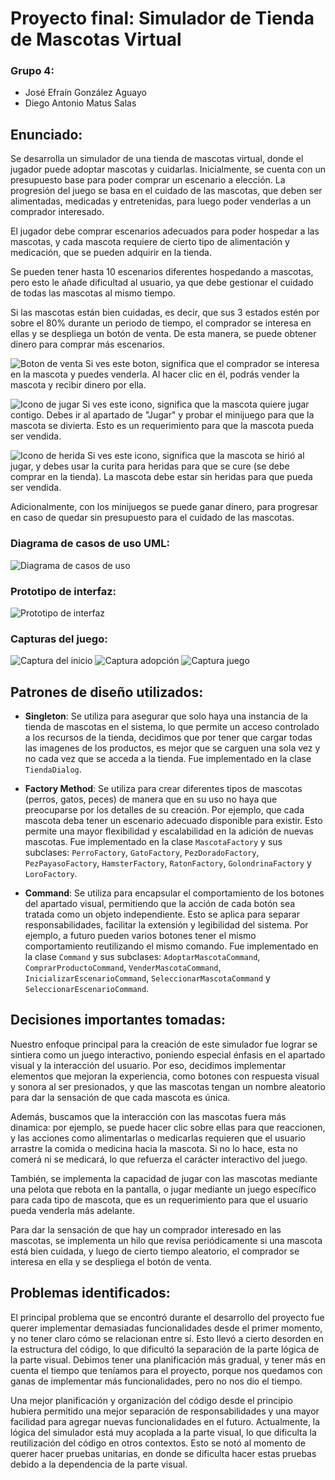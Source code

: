 # Proyecto final: Simulador de Tienda de Mascotas Virtual
### Grupo 4:
* José Efraín González Aguayo
* Diego Antonio Matus Salas
## Enunciado:
Se desarrolla un simulador de una tienda de mascotas virtual, donde el jugador puede adoptar mascotas y cuidarlas. Inicialmente, se cuenta con un presupuesto base
para poder comprar un escenario a elección. La progresión del juego se basa en el cuidado de las mascotas, que deben ser alimentadas, medicadas y entretenidas, para luego poder venderlas a un comprador interesado.

El jugador debe comprar escenarios adecuados para poder hospedar a las mascotas, y cada mascota requiere de cierto tipo de alimentación y medicación, que se pueden adquirir en la tienda.

Se pueden tener hasta 10 escenarios diferentes hospedando a mascotas, pero esto le añade dificultad al usuario, ya que debe gestionar el cuidado de todas las mascotas al mismo tiempo.

Si las mascotas están bien cuidadas, es decir, que sus 3 estados estén por sobre el 80% durante un periodo de tiempo, el comprador se interesa en ellas y se despliega un botón de venta.
De esta manera, se puede obtener dinero para comprar más escenarios.

![Boton de venta](https://github.com/Diego-Mtus/Proyecto-Final-DOO/blob/main/src/main/resources/interfaz/botonVenderMascota.png?raw=true "Botón de venta")
Si ves este boton, significa que el comprador se interesa en la mascota y puedes venderla. Al hacer clic en él, podrás vender la mascota y recibir dinero por ella.

![Icono de jugar](https://raw.githubusercontent.com/Diego-Mtus/Proyecto-Final-DOO/refs/heads/main/src/main/resources/interfaz/iconoQuiereJugar.png "Icono de jugar")
Si ves este icono, significa que la mascota quiere jugar contigo. Debes ir al apartado de "Jugar" y probar el minijuego para que la mascota se divierta.
Esto es un requerimiento para que la mascota pueda ser vendida.

![Icono de herida](https://github.com/Diego-Mtus/Proyecto-Final-DOO/blob/main/src/main/resources/interfaz/iconoIsHerido.png?raw=true "Icono de herida")
Si ves este icono, significa que la mascota se hirió al jugar, y debes usar la curita para heridas para que se cure (se debe comprar en la tienda).
La mascota debe estar sin heridas para que pueda ser vendida.

Adicionalmente, con los minijuegos se puede ganar dinero, para progresar en caso de quedar sin presupuesto para el cuidado de las mascotas.

### Diagrama de casos de uso UML:
![Diagrama de casos de uso](https://github.com/Diego-Mtus/Proyecto-Final-DOO/blob/main/DiagramaDeCasos.png?raw=true "Diagrama de casos de uso ")

### Prototipo de interfaz:
![Prototipo de interfaz](https://github.com/Diego-Mtus/Proyecto-Final-DOO/blob/main/Prototipo.png?raw=true "Prototipo de interfaz")

### Capturas del juego:

![Captura del inicio](Captura1.png "Captura del inicio")
![Captura adopción](Captura2.png "Captura de la tienda")
![Captura juego](Captura3.png "Captura de la tienda")


## Patrones de diseño utilizados:
* **Singleton**: Se utiliza para asegurar que solo haya una instancia de la tienda de mascotas en el sistema, lo que permite un acceso controlado a los recursos de la tienda,
decidimos que por tener que cargar todas las imagenes de los productos, es mejor que se carguen una sola vez y no cada vez que se acceda a la tienda. Fue implementado en la clase `TiendaDialog`.


* **Factory Method**: Se utiliza para crear diferentes tipos de mascotas (perros, gatos, peces) de manera que en su uso no
haya que preocuparse por los detalles de su creación. Por ejemplo, que cada mascota deba tener un escenario adecuado disponible para existir.
Esto permite una mayor flexibilidad y escalabilidad en la adición de nuevas mascotas. Fue implementado en la clase `MascotaFactory` y sus subclases:
`PerroFactory`, `GatoFactory`, `PezDoradoFactory`, `PezPayasoFactory`, `HamsterFactory`, `RatonFactory`, `GolondrinaFactory` y `LoroFactory`.

  
* **Command**: Se utiliza para encapsular el comportamiento de los botones del apartado visual, permitiendo que la acción de cada botón sea tratada como un objeto independiente.
Esto se aplica para separar responsabilidades, facilitar la extensión y legibilidad del sistema. Por ejemplo, a futuro pueden varios botones tener el mismo comportamiento reutilizando el mismo comando.
Fue implementado en la clase `Command` y sus subclases: `AdoptarMascotaCommand`, `ComprarProductoCommand`, `VenderMascotaCommand`, `InicializarEscenarioCommand`, `SeleccionarMascotaCommand` y `SeleccionarEscenarioCommand`.

## Decisiones importantes tomadas:
Nuestro enfoque principal para la creación de este simulador fue lograr se sintiera como un juego interactivo, poniendo especial énfasis en el apartado visual
y la interacción del usuario. Por eso, decidimos implementar elementos que mejoran la experiencia, como botones con respuesta visual y sonora al ser presionados,
y que las mascotas tengan un nombre aleatorio para dar la sensación de que cada mascota es única. 

Además, buscamos que la interacción con las mascotas fuera más dinamica:
por ejemplo, se puede hacer clic sobre ellas para que reaccionen, y las acciones como alimentarlas o medicarlas requieren que el usuario arrastre
la comida o medicina hacia la mascota. Si no lo hace, esta no comerá ni se medicará, lo que refuerza el carácter interactivo del juego. 

También, se implementa la capacidad de jugar con las mascotas mediante una pelota que rebota en la pantalla, o jugar mediante un juego específico para cada tipo de mascota,
que es un requerimiento para que el usuario pueda venderla más adelante.

Para dar la sensación de que hay un comprador interesado en las mascotas, se implementa un hilo que revisa periódicamente si una mascota está bien
cuidada, y luego de cierto tiempo aleatorio, el comprador se interesa en ella y se despliega el botón de venta.

## Problemas identificados:
El principal problema que se encontró durante el desarrollo del proyecto fue querer implementar demasiadas funcionalidades desde el primer momento,
y no tener claro cómo se relacionan entre sí. Esto llevó a cierto desorden en la estructura del código, lo que dificultó la separación de
la parte lógica de la parte visual. Debimos tener una planificación más gradual, y tener más en cuenta el tiempo que teníamos para el proyecto, porque
nos quedamos con ganas de implementar más funcionalidades, pero no nos dio el tiempo. 

Una mejor planificación y organización del código desde el principio
hubiera permitido una mejor separación de responsabilidades y una mayor facilidad para agregar nuevas funcionalidades en el futuro. Actualmente, la lógica del simulador
está muy acoplada a la parte visual, lo que dificulta la reutilización del código en otros contextos. Esto se notó al momento de querer hacer pruebas unitarias,
en donde se dificulta hacer estas pruebas debido a la dependencia de la parte visual.
